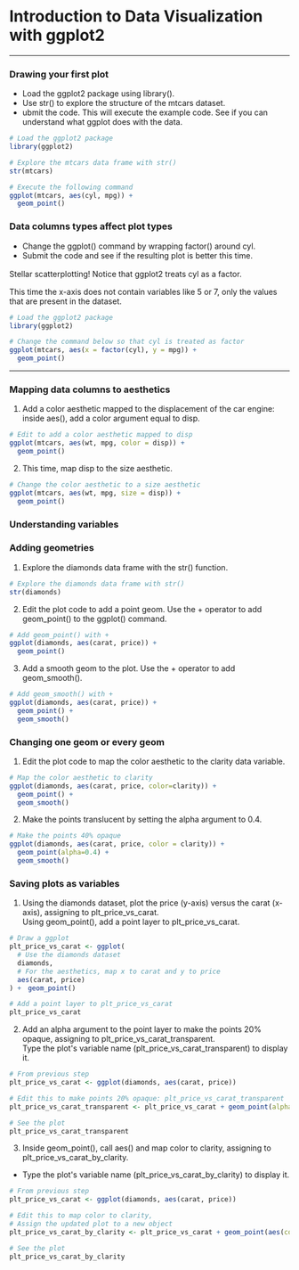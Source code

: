 # Introduction to Data Visualization with ggplot2
---
### Drawing your first plot
* Load the ggplot2 package using library().
* Use str() to explore the structure of the mtcars dataset.
* ubmit the code. This will execute the example code. See if you can understand what ggplot does with the data.
```r
# Load the ggplot2 package
library(ggplot2)

# Explore the mtcars data frame with str()
str(mtcars)

# Execute the following command
ggplot(mtcars, aes(cyl, mpg)) +
  geom_point()
```
### Data columns types affect plot types
* Change the ggplot() command by wrapping factor() around cyl.
* Submit the code and see if the resulting plot is better this time.



Stellar scatterplotting! Notice that ggplot2 treats cyl as a factor.　　　

This time the x-axis does not contain variables like 5 or 7, only the values that are present in the dataset.
```r
# Load the ggplot2 package
library(ggplot2)

# Change the command below so that cyl is treated as factor
ggplot(mtcars, aes(x = factor(cyl), y = mpg)) +
  geom_point()
```
---
### Mapping data columns to aesthetics
1. Add a color aesthetic mapped to the displacement of the car engine: inside aes(), add a color argument equal to disp.
```r
# Edit to add a color aesthetic mapped to disp
ggplot(mtcars, aes(wt, mpg, color = disp)) +
  geom_point()
```
2. This time, map disp to the size aesthetic.
```r
# Change the color aesthetic to a size aesthetic
ggplot(mtcars, aes(wt, mpg, size = disp)) +
  geom_point()
```
### Understanding variables
### Adding geometries
1. Explore the diamonds data frame with the str() function.
```r
# Explore the diamonds data frame with str()
str(diamonds)
```
2. Edit the plot code to add a point geom. Use the + operator to add geom_point() to the ggplot() command.
```r
# Add geom_point() with +
ggplot(diamonds, aes(carat, price)) +
  geom_point()
```
3. Add a smooth geom to the plot. Use the + operator to add geom_smooth().
```r
# Add geom_smooth() with +
ggplot(diamonds, aes(carat, price)) +
  geom_point() +
  geom_smooth()
```
### Changing one geom or every geom
1. Edit the plot code to map the color aesthetic to the clarity data variable.
```r
# Map the color aesthetic to clarity
ggplot(diamonds, aes(carat, price, color=clarity)) +
  geom_point() +
  geom_smooth()
```
2. Make the points translucent by setting the alpha argument to 0.4.
```r
# Make the points 40% opaque
ggplot(diamonds, aes(carat, price, color = clarity)) +
  geom_point(alpha=0.4) +
  geom_smooth()
```
### Saving plots as variables
1. Using the diamonds dataset, plot the price (y-axis) versus the carat (x-axis), assigning to plt_price_vs_carat.   
Using geom_point(), add a point layer to plt_price_vs_carat.
```r
# Draw a ggplot
plt_price_vs_carat <- ggplot(
  # Use the diamonds dataset
  diamonds,
  # For the aesthetics, map x to carat and y to price
  aes(carat, price)
) +　geom_point()

# Add a point layer to plt_price_vs_carat
plt_price_vs_carat
```
2. Add an alpha argument to the point layer to make the points 20% opaque, assigning to plt_price_vs_carat_transparent.     
Type the plot's variable name (plt_price_vs_carat_transparent) to display it.
```r
# From previous step
plt_price_vs_carat <- ggplot(diamonds, aes(carat, price))

# Edit this to make points 20% opaque: plt_price_vs_carat_transparent
plt_price_vs_carat_transparent <- plt_price_vs_carat + geom_point(alpha = 0.2)

# See the plot
plt_price_vs_carat_transparent
```
3. Inside geom_point(), call aes() and map color to clarity, assigning to plt_price_vs_carat_by_clarity.
* Type the plot's variable name (plt_price_vs_carat_by_clarity) to display it.
```r
# From previous step
plt_price_vs_carat <- ggplot(diamonds, aes(carat, price))

# Edit this to map color to clarity,
# Assign the updated plot to a new object
plt_price_vs_carat_by_clarity <- plt_price_vs_carat + geom_point(aes(color = clarity))

# See the plot
plt_price_vs_carat_by_clarity
```
